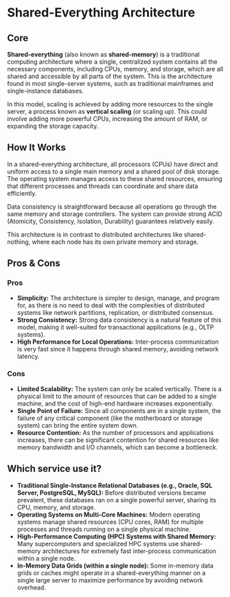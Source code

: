 # Shared-Everything Architecture

## Core

**Shared-everything** (also known as **shared-memory**) is a traditional computing architecture where a single, centralized system contains all the necessary components, including CPUs, memory, and storage, which are all shared and accessible by all parts of the system. This is the architecture found in most single-server systems, such as traditional mainframes and single-instance databases.

In this model, scaling is achieved by adding more resources to the single server, a process known as **vertical scaling** (or scaling up). This could involve adding more powerful CPUs, increasing the amount of RAM, or expanding the storage capacity.

## How It Works

In a shared-everything architecture, all processors (CPUs) have direct and uniform access to a single main memory and a shared pool of disk storage. The operating system manages access to these shared resources, ensuring that different processes and threads can coordinate and share data efficiently.

Data consistency is straightforward because all operations go through the same memory and storage controllers. The system can provide strong ACID (Atomicity, Consistency, Isolation, Durability) guarantees relatively easily.

This architecture is in contrast to distributed architectures like shared-nothing, where each node has its own private memory and storage.

## Pros & Cons

### Pros

-   **Simplicity:** The architecture is simpler to design, manage, and program for, as there is no need to deal with the complexities of distributed systems like network partitions, replication, or distributed consensus.
-   **Strong Consistency:** Strong data consistency is a natural feature of this model, making it well-suited for transactional applications (e.g., OLTP systems).
-   **High Performance for Local Operations:** Inter-process communication is very fast since it happens through shared memory, avoiding network latency.

### Cons

-   **Limited Scalability:** The system can only be scaled vertically. There is a physical limit to the amount of resources that can be added to a single machine, and the cost of high-end hardware increases exponentially.
-   **Single Point of Failure:** Since all components are in a single system, the failure of any critical component (like the motherboard or storage system) can bring the entire system down.
-   **Resource Contention:** As the number of processors and applications increases, there can be significant contention for shared resources like memory bandwidth and I/O channels, which can become a bottleneck.

## Which service use it?

-   **Traditional Single-Instance Relational Databases (e.g., Oracle, SQL Server, PostgreSQL, MySQL):** Before distributed versions became prevalent, these databases ran on a single powerful server, sharing its CPU, memory, and storage.
-   **Operating Systems on Multi-Core Machines:** Modern operating systems manage shared resources (CPU cores, RAM) for multiple processes and threads running on a single physical machine.
-   **High-Performance Computing (HPC) Systems with Shared Memory:** Many supercomputers and specialized HPC systems use shared-memory architectures for extremely fast inter-process communication within a single node.
-   **In-Memory Data Grids (within a single node):** Some in-memory data grids or caches might operate in a shared-everything manner on a single large server to maximize performance by avoiding network overhead.
